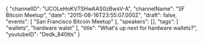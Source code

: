 {
    "channelID": "UCOLeHoKV7SHwAAS0zBwsV-A",
    "channelName": "SF Bitcoin Meetup",
    "date": "2015-08-16T23:55:07.000Z",
    "draft": false,
    "events": [
        "San Francisco Bitcoin Meetup"
    ],
    "speakers": [],
    "tags": [
	"wallets",
        "hardware walet"
    ],
    "title": "What's up next for hardware wallets?",
    "youtubeID": "Dedk_840tts"
}
